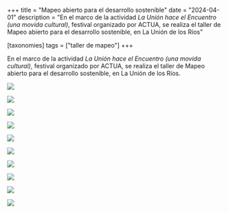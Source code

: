 +++
title = "Mapeo abierto para el desarrollo sostenible"
date = "2024-04-01"
description = "En el marco de la actividad *La Unión hace el Encuentro (una movida cultural)*, festival organizado por ACTUA, se realiza el taller de Mapeo abierto para el desarrollo sostenible, en La Unión de los Ríos"

[taxonomies]
tags = ["taller de mapeo"]
+++

En el marco de la actividad *La Unión hace el Encuentro (una movida cultural)*, festival organizado por ACTUA, 
se realiza el taller de Mapeo abierto para el desarrollo sostenible, en La Unión de los Ríos.

![](https://tierraunidaactiva.github.io/fotos/media/large/2024.04_taller_mapeo_moradillos/01_flyer.jpeg)

![](https://tierraunidaactiva.github.io/fotos/media/large/2024.04_taller_mapeo_moradillos/DSC00644.JPG)

![](https://tierraunidaactiva.github.io/fotos/media/large/2024.04_taller_mapeo_moradillos/DSC00659.JPG)

![](https://tierraunidaactiva.github.io/fotos/media/large/2024.04_taller_mapeo_moradillos/DSC00670.JPG)

![](https://tierraunidaactiva.github.io/fotos/media/large/2024.04_taller_mapeo_moradillos/IMG_2955.JPG)

![](https://tierraunidaactiva.github.io/fotos/media/large/2024.04_taller_mapeo_moradillos/IMG_2961.JPG)

![](https://tierraunidaactiva.github.io/fotos/media/large/2024.04_taller_mapeo_moradillos/Image%202024-04-01%20at%2010.10.21%20AM.jpeg)

![](https://tierraunidaactiva.github.io/fotos/media/large/2024.04_taller_mapeo_moradillos/Image%202024-04-01%20at%2011.56.43%20AM.jpeg)

![](https://tierraunidaactiva.github.io/fotos/media/large/2024.04_taller_mapeo_moradillos/Image%202024-04-02%20at%2011.29.01%20AM.jpeg)

![](https://tierraunidaactiva.github.io/fotos/media/large/2024.04_taller_mapeo_moradillos/Z_foto_todos.png)

